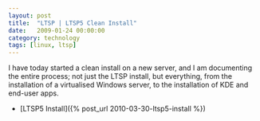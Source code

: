 ```yaml
---
layout: post
title:  "LTSP | LTSP5 Clean Install"
date:   2009-01-24 00:00:00
category: technology
tags: [linux, ltsp] 
---
```


I have today started a clean install on a new server, and I am documenting the entire process; not just the LTSP install, but everything, from the installation of a virtualised Windows server, to the installation of KDE and end-user apps.

   * [LTSP5 Install]({% post_url 2010-03-30-ltsp5-install %})
